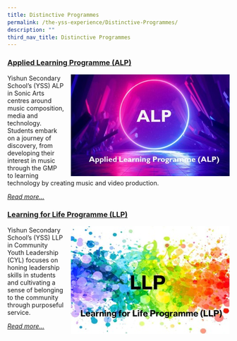 ```yaml
---
title: Distinctive Programmes
permalink: /the-yss-experience/Distinctive-Programmes/
description: ""
third_nav_title: Distinctive Programmes
---
```

### [Applied Learning Programme (ALP)](/the-yss-experience/Distinctive-Programmes/alp/)


<img src="/images/YSS%20Exp/ALP1.jpg" style="width:360px;margin-left:15px;" align = "right">

Yishun Secondary School’s (YSS) ALP in Sonic Arts centres around music composition, media and technology. Students embark on a journey of discovery, from developing their interest in music through the GMP to learning technology by creating music and video production.

[*Read more...*](/the-yss-experience/Distinctive-Programmes/alp/)




### [Learning for Life Programme (LLP)](/the-yss-experience/Distincitive-Programmes/llp)

<img src="/images/YSS%20Exp/LLP/LLP1.jpg" style="width:360px;margin-left:15px;" align = "right">

Yishun Secondary School’s (YSS) LLP in Community Youth Leadership (CYL) focuses on honing leadership skills in students and cultivating a sense of belonging to the community through purposeful service.

[*Read more...*](/the-yss-experience/Distinctive-Programmes/llp/)